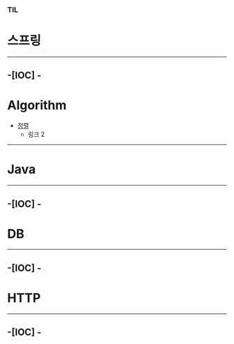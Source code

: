### TIL

# 스프링
---
  -[IOC] 
    - []()
---

# Algorithm
- [정렬](https://github.com/bandalgomsu/TIL/tree/main/Algorithm/문제풀이)
    - 링크 2
---

# Java
---
  -[IOC] 
    - []()
---

# DB
---
  -[IOC] 
    - []()
---

# HTTP
---
  -[IOC] 
    - []()
---
